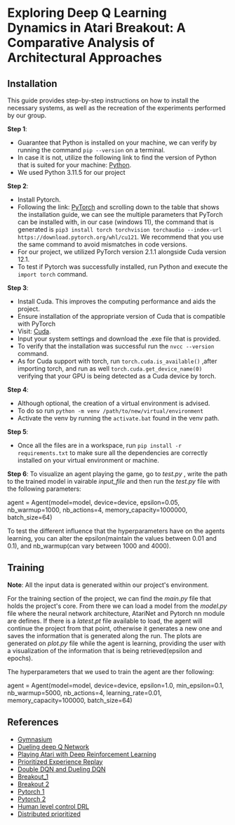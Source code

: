 # Exploring Deep Q Learning Dynamics in Atari Breakout: A Comparative Analysis of Architectural Approaches

## Installation

This guide provides step-by-step instructions on how to install the necessary systems, as well as the recreation of the experiments performed by our group.

**Step 1**:
- Guarantee that Python is installed on your machine, we can verify by running the command `pip --version` on a terminal. 
- In case it is not, utilize the following link to find the version of Python that is suited for your machine: [Python](https://www.python.org/downloads/).
- We used Python 3.11.5 for our project

**Step 2**:
- Install Pytorch. 
- Following the link: [PyTorch](https://pytorch.org/) and scrolling down to the table that shows the installation guide, we can see the multiple parameters that PyTorch can be installed with, in our case (windows 11), the command that is generated is `pip3 install torch torchvision torchaudio --index-url https://download.pytorch.org/whl/cu121`. We recommend that you use the same command to avoid mismatches in code versions.
- For our project, we utilized PyTorch version 2.1.1 alongside Cuda version 12.1.
- To test if Pytorch was successfully installed, run Python and execute the `import torch` command. 


**Step 3**: 
- Install Cuda. This improves the computing performance and aids the project.
- Ensure installation of the appropriate version of Cuda that is compatible with PyTorch
- Visit: [Cuda](https://developer.nvidia.com/cuda-12-1-0-download-archive).
- Input your system settings and download the .exe file that is provided. 
- To verify that the installation was successful run the `nvcc --version` command.
- As for Cuda support with torch, run `torch.cuda.is_available()` ,after importing torch, and run as well `torch.cuda.get_device_name(0)` verifying that your GPU is being detected as a Cuda device by torch.

**Step 4**:
- Although optional, the creation of a virtual environment is advised.
- To do so run `python -m venv /path/to/new/virtual/environment`
- Activate the venv by running the `activate.bat` found in the venv path.

**Step 5**:
- Once all the files are in a workspace, run `pip install -r requirements.txt` to make sure all the dependencies are correctly installed on your virtual environment or machine.

**Step 6**:
To visualize an agent playing the game, go to _test.py_ , write the path to the trained model in vairable _input_file_ and then  run the _test.py_ file with the following parameters:

agent = Agent(model=model,
              device=device,
              epsilon=0.05,
              nb_warmup=1000,
              nb_actions=4,
              memory_capacity=1000000,
              batch_size=64)

To test the different influence that the hyperparameters have on the agents learning, you can alter the epsilon(maintain the values between 0.01 and 0.1), and nb_warmup(can vary between 1000 and 4000).


## Training
**Note**: All the input data is generated within our project's environment.

For the training section of the project, we can find the _main.py_ file that holds the project's core. From there we can load a model from the _model.py_ file where the neural network architecture, AtariNet and Pytorch nn module are defines. If there is a _latest.pt_ file available to load, the agent will continue the project from that point, otherwise it generates a new one and saves the information that is generated along the run. The plots are generated on _plot.py_ file while the agent is learning, providing the user with a visualization of the information that is being retrieved(epsilon and epochs).

The hyperparameters that we used to train the agent are ther following:

agent = Agent(model=model,
              device=device,
              epsilon=1.0,
              min_epsilon=0.1,
              nb_warmup=5000,
              nb_actions=4,
              learning_rate=0.01,
              memory_capacity=100000,
              batch_size=64)
              
## References
- [Gymnasium](https://gymnasium.farama.org/environments/atari/)
- [Dueling deep Q Network](https://markelsanz14.medium.com/introduction-to-reinforcement-learning-part-4-double-dqn-and-dueling-dqn-b349c9a61ea1)
- [Playing Atari with Deep Reinforcement Learning](https://arxiv.org/abs/1312.5602)
- [Prioritized Experience Replay](https://arxiv.org/abs/1511.05952)
- [Double DQN and Dueling DQN](https://markelsanz14.medium.com/introduction-to-reinforcement-learning-part-4-double-dqn-and-dueling-dqn-b349c9a61ea1)
- [Breakout_1](https://en.wikipedia.org/wiki/Breakout\_(video\_game))
- [Breakout 2](https://ultimatepopculture.fandom.com/wiki/Breakout\_(video\_game))
- [Pytorch 1](https://www.nvidia.com/en-us/glossary/data-science/pytorch/)
- [Pytorch 2](https://github.com/pytorch/pytorch)
- [Human level control DRL](https://doi.org/10.1038/nature14236)
- [Distributed prioritized](https://arxiv.org/abs/1803.00933)
